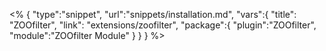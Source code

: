 <% {
	"type":"snippet", "url":"snippets/installation.md", "vars":{
		"title": "ZOOfilter",
		"link": "extensions\/zoofilter",
		"package":{
			"plugin":"ZOOfilter",
			"module":"ZOOfilter Module"
		}
	}
} %>
